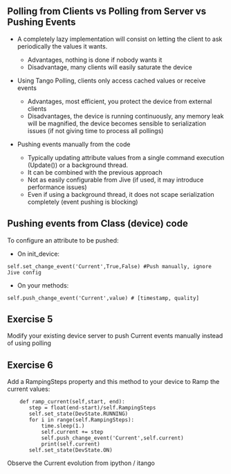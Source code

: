 ## Polling from Clients vs Polling from Server vs Pushing Events

* A completely lazy implementation will consist on letting the client to ask periodically the values it wants.
  * Advantages, nothing is done if nobody wants it
  * Disadvantage, many clients will easily saturate the device
  
* Using Tango Polling, clients only access cached values or receive events
  * Advantages, most efficient, you protect the device from external clients
  * Disadvantages, the device is running continuously, any memory leak will be magnified, the device becomes sensible to serialization issues (if not giving time to process all pollings)
  
* Pushing events manually from the code
  * Typically updating attribute values from a single command execution (Update()) or a background thread.
  * It can be combined with the previous approach
  * Not as easily configurable from Jive (if used, it may introduce performance issues)
  * Even if using a background thread, it does not scape serialization completely (event pushing is blocking)

## Pushing events from Class (device) code

To configure an attribute to be pushed:

 * On init_device: 
 ```
 self.set_change_event('Current',True,False) #Push manually, ignore Jive config
 ```
 
 * On your methods: 
 ```
 self.push_change_event('Current',value) # [timestamp, quality]
 ```
 
 ## Exercise 5
 
 Modify your existing device server to push Current events manually instead of using polling
 
 ## Exercise 6
 
 Add a  RampingSteps property and this method to your device to Ramp the current values:
 
 ```
     def ramp_current(self,start, end):
        step = float(end-start)/self.RampingSteps                                                        
        self.set_state(DevState.RUNNING)
        for i in range(self.RampingSteps):
            time.sleep(1.)
            self.current += step
            self.push_change_event('Current',self.current)
            print(self.current)
        self.set_state(DevState.ON)
 ```
 
 Observe the Current evolution from ipython / itango
